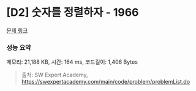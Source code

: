 # [D2] 숫자를 정렬하자 - 1966 

[문제 링크](https://swexpertacademy.com/main/code/problem/problemDetail.do?contestProbId=AV5PrmyKAWEDFAUq) 

### 성능 요약

메모리: 21,188 KB, 시간: 164 ms, 코드길이: 1,406 Bytes



> 출처: SW Expert Academy, https://swexpertacademy.com/main/code/problem/problemList.do